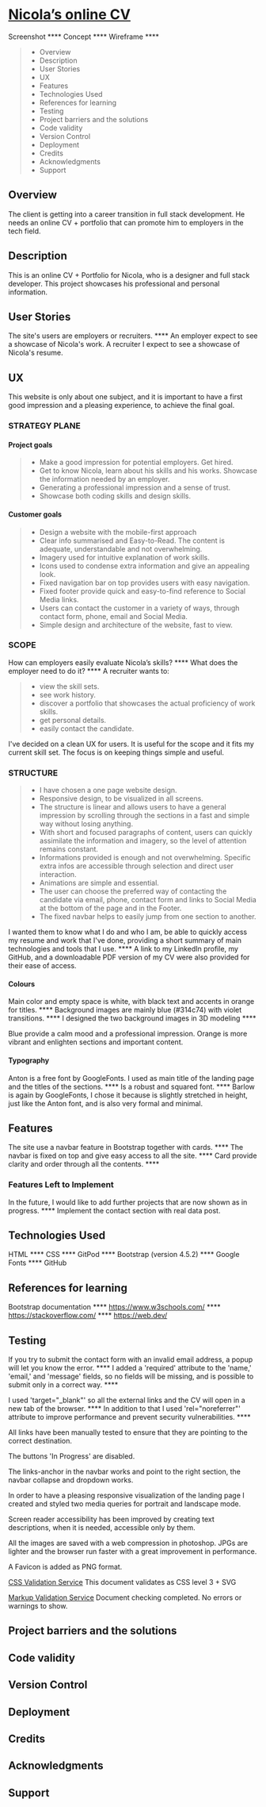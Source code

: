 # [Nicola’s online CV](https://nicolalampis.github.io/Nicola_online_CV/)

Screenshot  ****
Concept  ****
Wireframe  ****

> - Overview
> - Description
> - User Stories
> - UX
> - Features
> - Technologies Used
> - References for learning
> - Testing
> - Project barriers and the solutions
> - Code validity
> - Version Control
> - Deployment
> - Credits
> - Acknowledgments
> - Support

## Overview

The client is getting into a career transition in full stack development. He needs an online CV + portfolio that can promote him to employers in the tech field.

## Description

This is an online CV + Portfolio for Nicola, who is a designer and full stack developer. This project showcases his professional and personal information.

## User Stories

The site's users are employers or recruiters.  **** 
An employer expect to see a showcase of Nicola's work. A recruiter I expect to see a showcase of Nicola's resume.

## UX

This website is only about one subject, and it is important to have a first good impression and a pleasing experience, to achieve the final goal.

### STRATEGY PLANE

#### Project goals
> - Make a good impression for potential employers. Get hired. 
> - Get to know Nicola, learn about his skills and his works. Showcase the information needed by an employer.
> - Generating a professional impression and a sense of trust.
> - Showcase both coding skills and design skills.
 
#### Customer goals
> - Design a website with the mobile-first approach
> - Clear info summarised and Easy-to-Read. The content is adequate, understandable and not overwhelming.
> - Imagery used for intuitive explanation of work skills.
> - Icons used to condense extra information and give an appealing look.
> - Fixed navigation bar on top provides users with easy navigation.
> - Fixed footer provide quick and easy-to-find reference to Social Media links.
> - Users can contact the customer in a variety of ways, through contact form, phone, email and Social Media.
> - Simple design and architecture of the website, fast to view.

### SCOPE
How can employers easily evaluate Nicola’s skills?  ****
What does the employer need to do it?  ****
A recruiter wants to:
> - view the skill sets.
> - see work history.
> - discover a portfolio that showcases the actual proficiency of work skills.
> - get personal details.
> - easily contact the candidate.

I've decided on a clean UX for users. It is useful for the scope and it fits my current skill set.
The focus is on keeping things simple and useful.

### STRUCTURE

> - I have chosen a one page website design. 
> - Responsive design, to be visualized in all screens.
> - The structure is linear and allows users to have a general impression by scrolling through the sections in a fast and simple way without losing anything. 
> - With short and focused paragraphs of content, users can quickly assimilate the information and imagery, so the level of attention remains constant.
> - Informations provided is enough and not overwhelming. Specific extra infos are accessible through selection and direct user interaction.
> - Animations are simple and essential.
> - The user can choose the preferred way of contacting the candidate via email, phone, contact form and links to Social Media at the bottom of the page and in the Footer.
> - The fixed navbar helps to easily jump from one section to another.

 I wanted them to know what I do and who I am, be able to quickly access my resume and work that I've done, providing a short summary of main technologies and tools that I use.  **** 
 A link to my LinkedIn profile, my GitHub, and a downloadable PDF version of my CV were also provided for their ease of access.

#### Colours

Main color and empty space is white, with black text and accents in orange for titles.  ****
Background images are mainly blue (#314c74) with violet transitions.  **** 
I designed the two background images in 3D modeling  ****

Blue provide a calm mood and a professional impression. Orange is more vibrant and enlighten sections and important content. 

#### Typography

Anton is a free font by GoogleFonts. I used as main title of the landing page and the titles of the sections.  ****
Is a robust and squared font.  ****
Barlow is again by GoogleFonts, I chose it because is slightly stretched in height, just like the Anton font, and is also very formal and minimal.

## Features

The site use a navbar feature in Bootstrap together with cards.  ****
The navbar is fixed on top and give easy access to all the site.  ****
Card provide clarity and order through all the contents.  ****

### Features Left to Implement

In the future, I would like to add further projects that are now shown as in progress.  ****
Implement the contact section with real data post.

## Technologies Used

HTML  ****
CSS  ****
GitPod  ****
Bootstrap (version 4.5.2)  ****
Google Fonts  ****
GitHub

## References for learning

Bootstrap documentation  ****
https://www.w3schools.com/   ****
https://stackoverflow.com/  ****
https://web.dev/

## Testing

If you try to submit the contact form with an invalid email address, a popup will let you know the error.  **** 
I added a 'required' attribute to the 'name,' 'email,' and 'message' fields, so no fields will be missing, and is possible to submit only in a correct way.  ****

I used 'target="_blank"' so all the external links and the CV will open in a new tab of the browser.  **** 
In addition to that I used 'rel="noreferrer"' attribute to improve performance and prevent security vulnerabilities.  **** 

All links have been manually tested to ensure that they are pointing to the correct destination.

The buttons 'In Progress' are disabled.

The links-anchor in the navbar works and point to the right section, the navbar collapse and dropdown works.

In order to have a pleasing responsive visualization of the landing page I created and styled two media queries for portrait and landscape mode.

Screen reader accessibility has been improved by creating text descriptions, when it is needed, accessible only by them.

All the images are saved with a web compression in photoshop. JPGs are lighter and the browser run faster with a great improvement in performance.

A Favicon is added as PNG format.

[CSS Validation Service](https://jigsaw.w3.org/css-validator/) 
This document validates as CSS level 3 + SVG 

[Markup Validation Service](https://validator.w3.org/)
Document checking completed. No errors or warnings to show.

## Project barriers and the solutions

## Code validity

## Version Control

## Deployment

## Credits

## Acknowledgments

## Support
